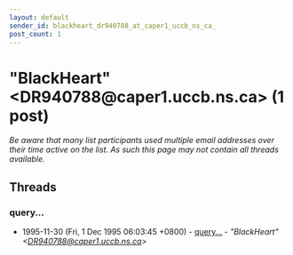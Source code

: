 ```yaml
---
layout: default
sender_id: blackheart_dr940788_at_caper1_uccb_ns_ca_
post_count: 1
---
```


# "BlackHeart" <DR940788<span>@</span>caper1.uccb.ns.ca> (1 post)

_Be aware that many list participants used multiple email addresses over their time active on the list. As such this page may not contain all threads available._

## Threads

### query...
+ 1995-11-30 (Fri, 1 Dec 1995 06:03:45 +0800) - [query...](/archive/1995/11/e67500d2e4285213491efd1c8b33a6d04e1b6a735f5de3ac5dcf926fdbc0d8bd) - _"BlackHeart" \<DR940788@caper1.uccb.ns.ca\>_

